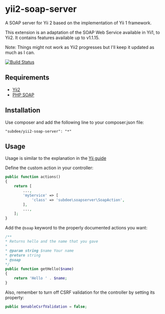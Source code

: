 yii2-soap-server
================

A SOAP server for Yii 2 based on the implementation of Yii 1 framework.

This extension is an adaptation of the SOAP Web Service available in Yii1, to
Yii2. It contains features available up to v1.1.15.

Note: Things might not work as Yii2 progresses but I'll keep it updated as much
as I can.

[![Build Status](https://travis-ci.org/subdee/yii2-soap-server.png)](
    https://travis-ci.org/subdee/yii2-soap-server)


## Requirements

- [Yii2](http://github.com/yiisoft/yii2)
- [PHP SOAP](https://secure.php.net/manual/en/soap.installation.php)


## Installation

Use composer and add the following line to your composer.json file:

```
"subdee/yii2-soap-server": "*"
```


## Usage

Usage is similar to the explanation in the
[Yii guide](http://www.yiiframework.com/doc/guide/1.1/en/topics.webservice)

Define the custom action in your controller:

```php
public function actions()
{
    return [
        ...,
        'myService' => [
            'class' => 'subdee\soapserver\SoapAction',
        ],
        ...,
    ];
}
```

Add the `@soap` keyword to the properly documented actions you want:

```php
/**
* Returns hello and the name that you gave
*
* @param string $name Your name
* @return string
* @soap
*/
public function getHello($name)
{
    return 'Hello ' . $name;
}
```

Also, remember to turn off CSRF validation for the controller by setting its
property:

```php
public $enableCsrfValidation = false;
```
